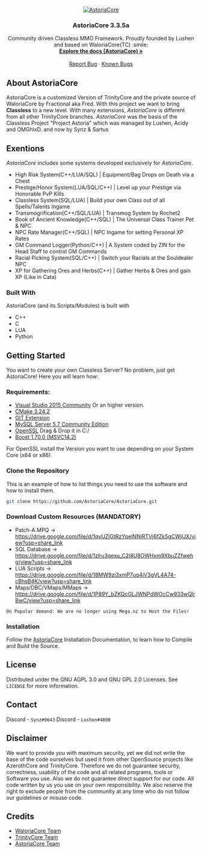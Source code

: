 <br />
<p align="center">
  <a href="http://playastoria.cc/">
    <img src="https://i.ibb.co/rbsX12q/Unbenannt-1222.png" alt="AstoriaCore">
  </a>

  <h3 align="center">AstoriaCore 3.3.5a</h3>

  <p align="center">
    Community driven Classless MMO Framework. Proudly 
  founded by Lushen and based on WaloriaCore(TC) :smile:
    <br />
    <a href="https://github.com/AstoriaCore/AstoriaCore/tree/master/tutorials"><strong>Explore the docs (AstoriaCore) »</strong></a>
    <br />
    <br />
    <a href="https://github.com/AstoriaCore/AstoriaCore/issues/new/choose">Report Bug</a>
    ·
	<a href="#">Known Bugs</a>
  </p>
</p>

## About AstoriaCore

AstoriaCore is a customized Version of TrinityCore and the private source of WaloriaCore by Fractional aka Fred. With this project 
we want to bring **Classless** to a new level. With many extensions, *AstoriaCore* is different from all other TrinityCore branches.
*AstoriaCore* was the basis of the Classless Project "Project Astoria" which was managed by Lushen, Acidy and OMGhixD.
and now by Synz & Sartus

## Exentions

*AstoriaCore* includes some systems developed exclusively for *AstoriaCore*.

- High Risk System(C++/LUA/SQL) | Equipment/Bag Drops on Death via a Chest
- Prestige/Honor System(LUA/SQL/C++) | Level up your Prestige via Honorable PvP Kills
- Classless System(SQL/LUA) | Build your own Class out of all Spells/Talents Ingame
- Transmogrification(C++/SQL/LUA) | Transmog System by Rochet2
- Book of Ancient Knowledge(C++/SQL) | The Universal Class Trainer Pet & NPC
- NPC Rate Manager(C++/SQL) | NPC Ingame for setting Personal XP Rates
- GM Command Logger(Python/C++) | A System coded by ZIN for the Head Staff to control GM Commands
- Racial Picking System(SQL/C++) | Switch your Racials at the Souldealer NPC
- XP for Gathering Ores and Herbs(C++) | Gather Herbs & Ores and gain XP (Like in Cata)

### Built With

AstoriaCore (and its Scripts/Modules) is built with

* C++
* C
* LUA
* Python

## Getting Started

You want to create your own Classless Server? No problem, just get AstoriaCore! Here you will learn how:

### Requirements:

* [Visual Studio 2015 Community](https://visualstudio.microsoft.com/de/vs/older-downloads/)
  Or an higher version.
* [CMake 3.24.2](https://drive.google.com/file/d/1TGrZWJgsshrcsWEeY_zrsPgko-ceXPGH/view?usp=share_link)
* [GIT Extension](https://git-scm.com/downloads)
* [MySQL Server 5.7 Community Edition](https://dev.mysql.com/downloads/mysql/5.7.html)
* [OpenSSL](https://drive.google.com/file/d/1w6yATRuIq3qeVa1u2A4LE1UBC7d8jhrD/view?usp=share_link)
  Drag & Drop it in C:/
* [Boost 1.70.0 (MSVC14.2)](https://drive.google.com/file/d/1cMbKMrL9DRys5qeeOIlRsRULQNzJ-d7q/view?usp=share_link) 

For OpenSSL install the Version you want to use depending on your System Core (x64 or x86)

### Clone the Repository

This is an example of how to list things you need to use the software and how to install them.

  ```sh
  git clone https://github.com/AstoriaCore/AstoriaCore.git
  ```
  
### Download Custom Resources (MANDATORY)

* Patch-A.MPQ -> https://drive.google.com/file/d/1qvUZjGtRzYpelNNjRTVj6fZk5gCWjIJX/view?usp=share_link
* SQL Database -> https://drive.google.com/file/d/1zlru3qexu_C2j8U8OWHxm9XbuZZfwehg/view?usp=share_link
* LUA Scripts -> https://drive.google.com/file/d/18MW9zi3xmP7uq4iV3gVL4A74-cBhsB4K/view?usp=share_link
* Maps/DBC/VMaps/MMaps -> https://drive.google.com/file/d/1P89Y_bZKQcGLJWNPdWOcCw933wQlrBwC/view?usp=share_link

`On Popular demand: We are no longer using Mega.nz to Host the Files!`

### Installation

Follow the [AstoriaCore](https://github.com/AstoriaCore/AstoriaCore/tree/master/tutorials) Installation Documentation, to learn how to Compile and Build the Source.


## License

Distributed under the GNU AGPL 3.0 and GNU GPL 2.0 Licenses. See `LICENSE` for more information.



## Contact

Discord - `Synz#0643`
Discord - `Lushen#4800`

## Disclaimer

We want to provide you with maximum security, yet we did not write the base of the code ourselves but used it from other OpenSource projects like AzerothCore 
and TrinityCore. Therefore we do not guarantee security, correctness, usability of the code and all related programs, tools or Software you use. Also we do not 
guarantee direct support for our code. All code written by us you use on your own responsibility. We also reserve the right to exclude people from the community 
at any time who do not follow our guidelines or misuse code.

## Credits

* [WaloriaCore Team](https://www.ac-web.org/forums/member.php?215701-Fractional)
* [TrinityCore Team](https://www.trinitycore.org/)
* [AstoriaCore Team](https://discord.gg/wvDYdqX)
